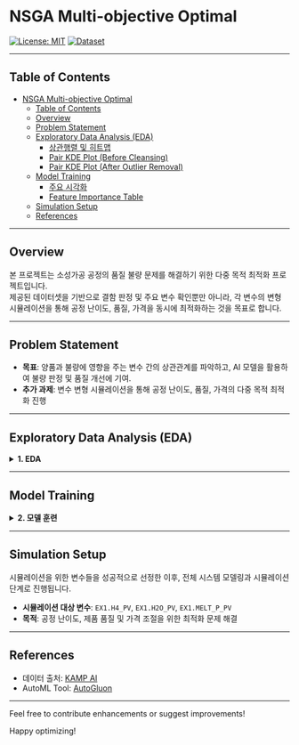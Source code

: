 # NSGA Multi-objective Optimal

[![License: MIT](https://img.shields.io/badge/License-MIT-blue.svg)](LICENSE)
[![Dataset](https://img.shields.io/badge/Dataset-KAMP%20AI-lightgrey)](https://www.kamp-ai.kr/aidataDetail?AI_SEARCH=&page=4&DATASET_SEQ=49&EQUIP_SEL=&GUBUN_SEL=&FILE_TYPE_SEL=&WDATE_SEL=)

---

## Table of Contents
- [NSGA Multi-objective Optimal](#nsga-multi-objective-optimal)
  - [Table of Contents](#table-of-contents)
  - [Overview](#overview)
  - [Problem Statement](#problem-statement)
  - [Exploratory Data Analysis (EDA)](#exploratory-data-analysis-eda)
    - [상관행렬 및 히트맵](#상관행렬-및-히트맵)
    - [Pair KDE Plot (Before Cleansing)](#pair-kde-plot-before-cleansing)
    - [Pair KDE Plot (After Outlier Removal)](#pair-kde-plot-after-outlier-removal)
  - [Model Training](#model-training)
    - [주요 시각화](#주요-시각화)
    - [Feature Importance Table](#feature-importance-table)
  - [Simulation Setup](#simulation-setup)
  - [References](#references)

---

## Overview

본 프로젝트는 소성가공 공정의 품질 불량 문제를 해결하기 위한 다중 목적 최적화 프로젝트입니다.  
제공된 데이터셋을 기반으로 결함 판정 및 주요 변수 확인뿐만 아니라, 각 변수의 변형 시뮬레이션을 통해 공정 난이도, 품질, 가격을 동시에 최적화하는 것을 목표로 합니다.

---

## Problem Statement

- **목표**: 양품과 불량에 영향을 주는 변수 간의 상관관계를 파악하고, AI 모델을 활용하여 불량 판정 및 품질 개선에 기여.
- **추가 과제**: 변수 변형 시뮬레이션을 통해 공정 난이도, 품질, 가격의 다중 목적 최적화 진행

---

## Exploratory Data Analysis (EDA)

<details>
<summary><strong>1. EDA</strong></summary>
<div markdown="1">

### 상관행렬 및 히트맵

- **설명**: 데이터 클렌징 이전 상관행렬을 살펴보면, 우 하단 feature들 간에 높은 상관성이 관찰됩니다.
- **시각화**:  
  ![Heatmap](./img/heatmap.png)

---

### Pair KDE Plot (Before Cleansing)
- **설명**: 우 하단 feature들의 밀도 plot 확인.
- **시각화**:
  
  ![Pair KDE Before](./img/pair_kde_plot_before_clean.png)

> **참고**: 좌 상단 feature들은 시각화에 한하여 상관관계가 있는 것으로 확인되었으나, 우 하단 feature들은 이상치로 인한 높은 상관관계일 가능성이 있습니다.

---

### Pair KDE Plot (After Outlier Removal)
- **설명**: 이상치 제거 후 데이터에서 EX1.MD-TQ는 단일 값만을 가지며 분산이 0이 됨.
- **시각화**:
  
  ![Pair KDE After](./img/pair_kde_plot.png)

- **결론**: 통제할 변수와 변형 가능한 변수들을 성공적으로 식별하였습니다.
  - **통제할 변수**: `EX1.H4_PV`, `EX1.H2O_PV`, `EX1.MELT_P_PV`
  
</div>
</details>

---

## Model Training

<details>
<summary><strong>2. 모델 훈련</strong></summary>
<div markdown="1">

모델 훈련을 위해 **AutoGluon**의 강력한 AutoML 모듈을 사용했습니다.  
모델 학습 결과는 다음과 같은 지표들을 통해 평가됩니다.

### 주요 시각화

- **혼동행렬 (Confusion Matrix)**
  
  ![Confusion Matrix](./img/confusion_matrix.png)

- **ROC Curve**
  
  ![ROC Curve](./img/roc_curve.png)

---

### Feature Importance Table

아래는 AutoGluon을 통한 각 변수의 중요도 및 기타 통계 지표를 나타낸 표입니다.

| Feature           | Importance  | Std Dev   | P-Value  | n  | P99 High  | P99 Low   |
|-------------------|-------------|-----------|----------|----|-----------|-----------|
| EX1.MD_PV         | 0.463756    | 0.026445  | 0.000001 | 5  | 0.518207  | 0.409306  |
| EX1.MELT_P_PV     | 0.038641    | 0.028176  | 0.018708 | 5  | 0.096655  | -0.019373 |
| EX1.Z1_PV         | 0.021422    | 0.011535  | 0.007116 | 5  | 0.045173  | -0.002330 |
| EX1.H2O_PV        | 0.017881    | 0.014669  | 0.026337 | 5  | 0.048084  | -0.012322 |
| EX1.A1_PV         | 0.007319    | 0.008252  | 0.059176 | 5  | 0.024309  | -0.009671 |
| EX1.A2_PV         | 0.003299    | 0.004521  | 0.089050 | 5  | 0.012608  | -0.006010 |
| EX1.H1_PV         | 0.002655    | 0.011458  | 0.315860 | 5  | 0.026246  | -0.020936 |
| EX1.H4_PV         | 0.002333    | 0.005217  | 0.186950 | 5  | 0.013076  | -0.008409 |
| EX1.Z2_PV         | 0.001814    | 0.004056  | 0.186950 | 5  | 0.010166  | -0.006538 |
| EX1.Z4_PV         | 0.001502    | 0.003358  | 0.186950 | 5  | 0.008417  | -0.005413 |
| EX1.H3_PV         | 0.000000    | 0.000000  | 0.500000 | 5  | 0.000000  | 0.000000  |
| EX5.MELT_TEMP     | 0.000000    | 0.000000  | 0.500000 | 5  | 0.000000  | 0.000000  |
| EX1.H2_PV         | 0.000000    | 0.000000  | 0.500000 | 5  | 0.000000  | 0.000000  |
| EX4.MELT_TEMP     | 0.000000    | 0.000000  | 0.500000 | 5  | 0.000000  | 0.000000  |
| EX1.Z3_PV         | 0.000000    | 0.000000  | 0.500000 | 5  | 0.000000  | 0.000000  |
| EX2.MELT_TEMP     | 0.000000    | 0.000000  | 0.500000 | 5  | 0.000000  | 0.000000  |
| EX3.MELT_TEMP     | 0.000000    | 0.000000  | 0.500000 | 5  | 0.000000  | 0.000000  |
| EX1.MD_TQ         | 0.000000    | 0.000000  | 0.500000 | 5  | 0.000000  | 0.000000  |

</div>
</details>

---

## Simulation Setup

시뮬레이션을 위한 변수들을 성공적으로 선정한 이후, 전체 시스템 모델링과 시뮬레이션 단계로 진행됩니다.

- **시뮬레이션 대상 변수**: `EX1.H4_PV`, `EX1.H2O_PV`, `EX1.MELT_P_PV`
- **목적**: 공정 난이도, 제품 품질 및 가격 조절을 위한 최적화 문제 해결

---

## References

- 데이터 출처: [KAMP AI](https://www.kamp-ai.kr/aidataDetail?AI_SEARCH=&page=4&DATASET_SEQ=49&EQUIP_SEL=&GUBUN_SEL=&FILE_TYPE_SEL=&WDATE_SEL=)
- AutoML Tool: [AutoGluon](https://auto.gluon.ai/)

---

Feel free to contribute enhancements or suggest improvements!

Happy optimizing!
